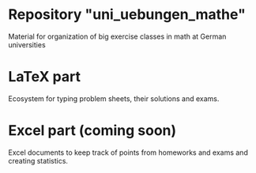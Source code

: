 # Repository "uni_uebungen_mathe"
Material for organization of big exercise classes in math at German universities

# LaTeX part

Ecosystem for typing problem sheets, their solutions and exams.

# Excel part (coming soon)

Excel documents to keep track of points from homeworks and exams and creating statistics.

